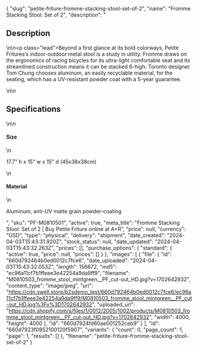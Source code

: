 {
  "slug": "petite-friture-fromme-stacking-stool-set-of-2",
  "name": "Fromme Stacking Stool: Set of 2",
  "description": "<h2>Description</h2>\n<!-- split -->\n<p class=\"lead\">Beyond a first glance at its bold colorways, Petite Fritures’s indoor-outdoor metal stool is a study in utility. Fromme draws on the ergonomics of racing bicycles for its ultra-light comfortable seat and its streamlined construction means it can be stacked 6-high. Toronto designer Tom Chung chooses aluminum, an easily recyclable material, for the seating, which has a UV-resistant powder coat with a 5-year guarantee.</p>\n<!-- split -->\n<h2>Specifications</h2>\n<!-- split -->\n<h4>Size</h4>\n<p>17.7\" h x 15\" w x 15\" d (45x38x38cm)</p>\n<h4>Material</h4>\n<p><span>Aluminum, anti-UV matte grain powder-coating</span></p>",
  "sku": "PF-M0810501",
  "active": true,
  "meta_title": "Fromme Stacking Stool: Set of 2 | Buy Petite Friture online at A+R",
  "price": null,
  "currency": "USD",
  "type": "physical",
  "delivery": "shipment",
  "date_created": "2024-04-03T15:43:31.920Z",
  "stock_status": null,
  "date_updated": "2024-04-03T15:43:32.263Z",
  "prices": [],
  "purchase_options": {
    "standard": {
      "active": true,
      "price": null,
      "prices": []
    }
  },
  "images": [
    {
      "file": {
        "id": "660d792464b0ed0012c7fce6",
        "date_uploaded": "2024-04-03T15:43:32.053Z",
        "length": 156672,
        "md5": "ec96a11cf7b1ffeee3e42254a9da9ff9",
        "filename": "M0810503_fromme_stool_mintgreen__PF_cut-out_HD.jpg?v=1702642932",
        "content_type": "image/jpeg",
        "url": "https://cdn.swell.store/b2sdemo_test/660d792464b0ed0012c7fce6/ec96a11cf7b1ffeee3e42254a9da9ff9/M0810503_fromme_stool_mintgreen__PF_cut-out_HD.jpg%3Fv%3D1702642932",
        "uploaded_url": "https://cdn.shopify.com/s/files/1/0012/2005/1002/products/M0810503_fromme_stool_mintgreen__PF_cut-out_HD.jpg?v=1702642932",
        "width": 4000,
        "height": 4000
      },
      "id": "660d7924fd60ae001252ceb9"
    }
  ],
  "id": "660d7923f0952100120f5907",
  "variants": {
    "count": 0,
    "page_count": 1,
    "page": 1,
    "results": []
  },
  "filename": "petite-friture-fromme-stacking-stool-set-of-2"
}